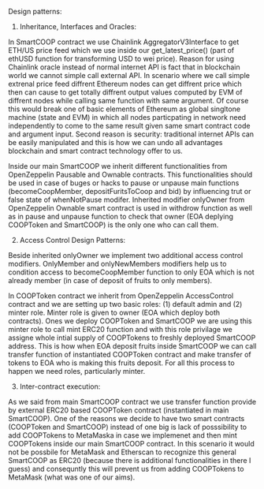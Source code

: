 
 Design patterns:

1) Inheritance, Interfaces and Oracles: 

In SmartCOOP contract we use Chainlink AggregatorV3Interface to get ETH/US price feed which we use inside our get_latest_price() (part of ethUSD function for transforming USD to wei price). Reason for using Chainlink oracle instead of normal internet API is fact that in blockchain world we cannot simple call external API. In scenario where we call simple extrenal price feed diffrent Ethereum nodes can get diffrent price which then can cause to get totally diffrent output values computed by EVM of diffrent nodes while calling same function with same argument. Of course this would break one of basic elements of Ethereum as global singltone machine (state and EVM) in which all nodes particpating in network need independently to come to the same result given same smart contract code and argument input. Second reason is security: traditional internet APIs can be easily manipulated and this is how we can undo all advantages blockchain and smart contract technology offer to us.

Inside our main SmartCOOP we inherit different functionalities from OpenZeppelin Pausable and Ownable contracts. This functionalities should be used in case of buges or hacks to pause or unpause main functions (becomeCoopMember, depositFuritsToCoop and bid) by influencing trut or false state of whenNotPause modifer. Inherited modifier onlyOwner from OpenZeppelin Ownable smart contract is used in withdrow function as well as in pause and unpause function to check that owner (EOA deplying COOPToken and SmartCOOP) is the only one who can call them.  

2) Access Control Design Patterns: 

Beside inherited onlyOwner we implement two additional access control modifiers. OnlyMember and onlyNewMembers modifiers help us to condition access to becomeCoopMember function to only EOA which is not already member (in case of deposit of fruits to only members). 

In COOPToken contract we inherit from OpenZeppelin AccessControl contract and we are setting up two basic roles: (1) default admin and (2) minter role. Minter role is given to owner (EOA which deploy both contracts). Ones we deploy COOPToken and SmartCOOP we are using this minter role to call mint ERC20 function and with this role privilage we assigne whole intial supply of COOPTokens to freshly deployed SmartCOOP address. This is how when EOA deposit fruits inside SmartCOOP we can call transfer function of instantiated COOPToken contract and make transfer of tokens to EOA who is making this fruits deposit. For all this process to happen we need roles, particularly minter. 

3) Inter-contract execution: 

As we said from main SmartCOOP contract we use transfer function provide by external ERC20 based COOPToken contract (instantiated in main SmartCOOP). One of the reasons we decide to have two smart contracts (COOPToken and SmartCOOP) instead of one big is lack of posssibility to add COOPTokens to MetaMaska in case we implemenet and then mint COOPTokens inside our main SmartCOOP contract. In this scenario it would not be possbile for MetaMask and Etherscan to recognize this general SmartCOOP as ERC20 (because there is additional functionalities in there I guess) and consequntly this will prevent us from adding COOPTokens to MetaMask (what was one of our aims).  
